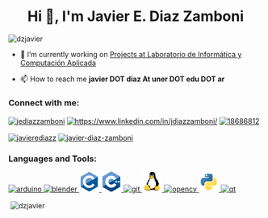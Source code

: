<h1 align="center">Hi 👋, I'm Javier E. Diaz Zamboni</h1>
<p align="left"> <img src="https://komarev.com/ghpvc/?username=dzjavier&label=Profile%20views&color=0e75b6&style=flat" alt="dzjavier" /> </p>

- 🔭 I’m currently working on [Projects at Laboratorio de Informática y Computación Aplicada](https://github.com/FIUNER-LICA)

- 📫 How to reach me **javier DOT diaz At uner DOT edu DOT ar**

<h3 align="left">Connect with me:</h3>
<p align="left">
<a href="https://twitter.com/jediazzamboni" target="blank"><img align="center" src="https://raw.githubusercontent.com/rahuldkjain/github-profile-readme-generator/master/src/images/icons/Social/twitter.svg" alt="jediazzamboni" height="30" width="40" /></a>
<a href="https://linkedin.com/in/https://www.linkedin.com/in/jdiazzamboni/" target="blank"><img align="center" src="https://raw.githubusercontent.com/rahuldkjain/github-profile-readme-generator/master/src/images/icons/Social/linked-in-alt.svg" alt="https://www.linkedin.com/in/jdiazzamboni/" height="30" width="40" /></a>
<a href="https://stackoverflow.com/users/18686812" target="blank"><img align="center" src="https://raw.githubusercontent.com/rahuldkjain/github-profile-readme-generator/master/src/images/icons/Social/stack-overflow.svg" alt="18686812" height="30" width="40" /></a>

<a href="https://instagram.com/javierediazz" target="blank"><img align="center" src="https://raw.githubusercontent.com/rahuldkjain/github-profile-readme-generator/master/src/images/icons/Social/instagram.svg" alt="javierediazz" height="30" width="40" /></a>
<a href="https://www.researchgate.net/profile/Javier-Diaz-Zamboni" target="blank"><img align="center" src="https://upload.wikimedia.org/wikipedia/commons/5/5e/ResearchGate_icon_SVG.svg" alt="javier-diaz-zamboni" height="30" width="40" /></a>
</p>

<h3 align="left">Languages and Tools:</h3>
<p align="left"> <a href="https://www.arduino.cc/" target="_blank" rel="noreferrer"> <img src="https://cdn.worldvectorlogo.com/logos/arduino-1.svg" alt="arduino" width="40" height="40"/> </a> <a href="https://www.blender.org/" target="_blank" rel="noreferrer"> <img src="https://download.blender.org/branding/community/blender_community_badge_white.svg" alt="blender" width="40" height="40"/> </a> <a href="https://www.cprogramming.com/" target="_blank" rel="noreferrer"> <img src="https://raw.githubusercontent.com/devicons/devicon/master/icons/c/c-original.svg" alt="c" width="40" height="40"/> </a> <a href="https://www.w3schools.com/cpp/" target="_blank" rel="noreferrer"> <img src="https://raw.githubusercontent.com/devicons/devicon/master/icons/cplusplus/cplusplus-original.svg" alt="cplusplus" width="40" height="40"/> </a> <a href="https://git-scm.com/" target="_blank" rel="noreferrer"> <img src="https://www.vectorlogo.zone/logos/git-scm/git-scm-icon.svg" alt="git" width="40" height="40"/> </a> <a href="https://www.linux.org/" target="_blank" rel="noreferrer"> <img src="https://raw.githubusercontent.com/devicons/devicon/master/icons/linux/linux-original.svg" alt="linux" width="40" height="40"/> </a> <a href="https://opencv.org/" target="_blank" rel="noreferrer"> <img src="https://www.vectorlogo.zone/logos/opencv/opencv-icon.svg" alt="opencv" width="40" height="40"/> </a> <a href="https://www.python.org" target="_blank" rel="noreferrer"> <img src="https://raw.githubusercontent.com/devicons/devicon/master/icons/python/python-original.svg" alt="python" width="40" height="40"/> </a> <a href="https://www.qt.io/" target="_blank" rel="noreferrer"> <img src="https://upload.wikimedia.org/wikipedia/commons/0/0b/Qt_logo_2016.svg" alt="qt" width="40" height="40"/> </a> </p>

<p>&nbsp;<img align="center" src="https://github-readme-stats.vercel.app/api?username=dzjavier&show_icons=true&locale=en" alt="dzjavier" /></p>
